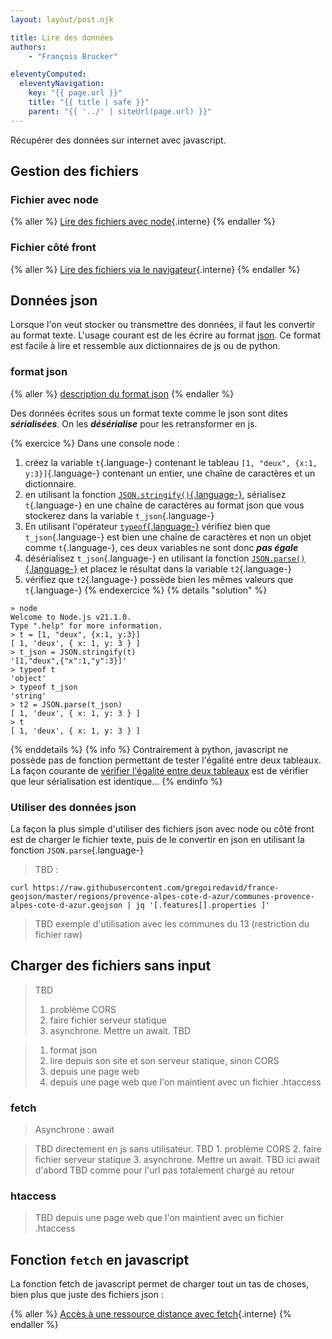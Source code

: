 ```yaml
---
layout: layout/post.njk

title: Lire des données
authors:
    - "François Brucker"

eleventyComputed:
  eleventyNavigation:
    key: "{{ page.url }}"
    title: "{{ title | safe }}"
    parent: "{{ '../' | siteUrl(page.url) }}"
---
```


<!-- début résumé -->

Récupérer des données sur internet avec javascript.

<!-- fin résumé -->

## Gestion des fichiers

### Fichier avec node

{% aller %}
[Lire des fichiers avec node](fichiers-node){.interne}
{% endaller %}

### Fichier côté front

{% aller %}
[Lire des fichiers via le navigateur](fichiers-front){.interne}
{% endaller %}

## Données json

Lorsque l'on veut stocker ou transmettre des données, il faut les convertir au format texte. L'usage courant est de les écrire au format [json](https://fr.wikipedia.org/wiki/JavaScript_Object_Notation). Ce format est facile à lire et ressemble aux dictionnaires de js ou de python.

### format json

{% aller %}
[description du format json](https://www.json.org/json-fr.html)
{% endaller %}

Des données écrites sous un format texte comme le json sont dites ***sérialisées***. On les ***désérialise*** pour les retransformer en js.

{% exercice %}
Dans une console node :

1. créez la variable `t`{.language-} contenant le tableau `[1, "deux", {x:1, y:3}]`{.language-} contenant un entier, une chaîne de caractères et un dictionnaire.
2. en utilisant la fonction [`JSON.stringify()`{.language-}](https://developer.mozilla.org/en-US/docs/Web/JavaScript/Reference/Global_Objects/JSON/stringify), sérialisez `t`{.language-} en une chaîne de caractères au format json que vous stockerez dans la variable `t_json`{.language-}
3. En utilisant l'opérateur [`typeof`{.language-}](https://developer.mozilla.org/en-US/docs/Web/JavaScript/Reference/Operators/typeof) vérifiez bien que `t_json`{.language-} est bien une chaîne de caractères et non un objet comme `t`{.language-}, ces deux variables ne sont donc ***pas égale***
4. désérialisez `t_json`{.language-} en utilisant la fonction [`JSON.parse()`{.language-}](https://developer.mozilla.org/en-US/docs/Web/JavaScript/Reference/Global_Objects/JSON/parse) et placez le résultat dans la variable `t2`{.language-}
5. vérifiez que `t2`{.language-} possède bien les mêmes valeurs que `t`{.language-}
{% endexercice %}
{% details "solution" %}

```shell
» node                        
Welcome to Node.js v21.1.0.
Type ".help" for more information.
> t = [1, "deux", {x:1, y:3}]
[ 1, 'deux', { x: 1, y: 3 } ]
> t_json = JSON.stringify(t)
'[1,"deux",{"x":1,"y":3}]'
> typeof t
'object'
> typeof t_json
'string'
> t2 = JSON.parse(t_json)
[ 1, 'deux', { x: 1, y: 3 } ]
> t
[ 1, 'deux', { x: 1, y: 3 } ]
```

{% enddetails %}
{% info %}
Contrairement à python, javascript ne possède pas de fonction permettant de tester l'égalité entre deux tableaux. La façon courante de [vérifier l'égalité entre deux tableaux](https://www.freecodecamp.org/news/how-to-compare-arrays-in-javascript/) est de vérifier que leur sérialisation est identique...
{% endinfo %}

### Utiliser des données json

La façon la plus simple d'utiliser des fichiers json avec node ou côté front est de charger le fichier texte, puis de le convertir en json en utilisant la fonction `JSON.parse`{.language-}

> TBD :

```shell
curl https://raw.githubusercontent.com/gregoiredavid/france-geojson/master/regions/provence-alpes-cote-d-azur/communes-provence-alpes-cote-d-azur.geojson | jq '[.features[].properties ]'
```

> TBD exemple d'utilisation avec les communes du 13 (restriction du fichier raw)

## Charger des fichiers sans input

> TBD
>
> 1. problème CORS
> 2. faire fichier serveur statique
> 3. asynchrone. Mettre un await.
> TBD


> 1. format json
> 2. lire depuis son site et son serveur statique, sinon CORS
> 3. depuis une page web
> 4. depuis une page web que l'on maintient avec un fichier .htaccess

### fetch

> Asynchrone : await

> TBD directement en js sans utilisateur.
> TBD 1. problème CORS 2. faire fichier serveur statique 3. asynchrone. Mettre un await.
> TBD ici await d'abord
> TBD comme pour l'url pas totalement chargé au retour

### htaccess

> TBD depuis une page web que l'on maintient avec un fichier .htaccess

## Fonction `fetch` en javascript

La fonction fetch de javascript permet de charger tout un tas de choses, bien plus que juste des fichiers json :

{% aller %}
[Accès à une ressource distance avec fetch](fetch){.interne}
{% endaller %}
